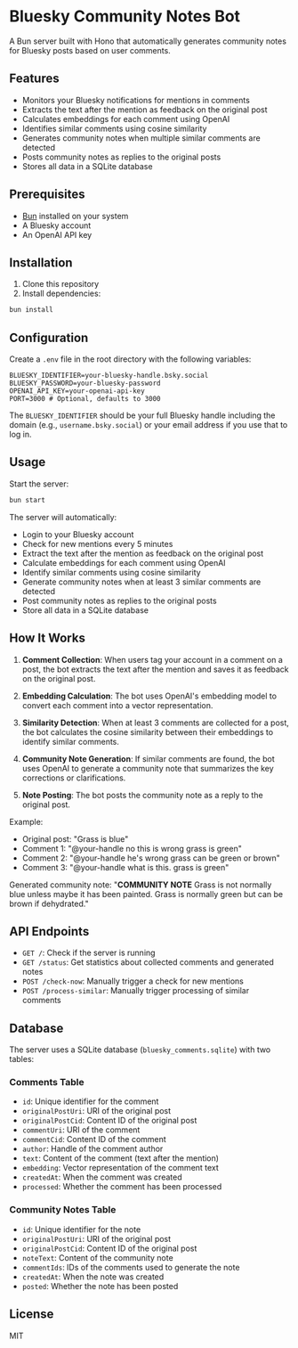 # Bluesky Community Notes Bot

A Bun server built with Hono that automatically generates community notes for Bluesky posts based on user comments.

## Features

- Monitors your Bluesky notifications for mentions in comments
- Extracts the text after the mention as feedback on the original post
- Calculates embeddings for each comment using OpenAI
- Identifies similar comments using cosine similarity
- Generates community notes when multiple similar comments are detected
- Posts community notes as replies to the original posts
- Stores all data in a SQLite database

## Prerequisites

- [Bun](https://bun.sh/) installed on your system
- A Bluesky account
- An OpenAI API key

## Installation

1. Clone this repository
2. Install dependencies:

```bash
bun install
```

## Configuration

Create a `.env` file in the root directory with the following variables:

```
BLUESKY_IDENTIFIER=your-bluesky-handle.bsky.social
BLUESKY_PASSWORD=your-bluesky-password
OPENAI_API_KEY=your-openai-api-key
PORT=3000 # Optional, defaults to 3000
```

The `BLUESKY_IDENTIFIER` should be your full Bluesky handle including the domain (e.g., `username.bsky.social`) or your email address if you use that to log in.

## Usage

Start the server:

```bash
bun start
```

The server will automatically:

- Login to your Bluesky account
- Check for new mentions every 5 minutes
- Extract the text after the mention as feedback on the original post
- Calculate embeddings for each comment using OpenAI
- Identify similar comments using cosine similarity
- Generate community notes when at least 3 similar comments are detected
- Post community notes as replies to the original posts
- Store all data in a SQLite database

## How It Works

1. **Comment Collection**: When users tag your account in a comment on a post, the bot extracts the text after the mention and saves it as feedback on the original post.

2. **Embedding Calculation**: The bot uses OpenAI's embedding model to convert each comment into a vector representation.

3. **Similarity Detection**: When at least 3 comments are collected for a post, the bot calculates the cosine similarity between their embeddings to identify similar comments.

4. **Community Note Generation**: If similar comments are found, the bot uses OpenAI to generate a community note that summarizes the key corrections or clarifications.

5. **Note Posting**: The bot posts the community note as a reply to the original post.

Example:

- Original post: "Grass is blue"
- Comment 1: "@your-handle no this is wrong grass is green"
- Comment 2: "@your-handle he's wrong grass can be green or brown"
- Comment 3: "@your-handle what is this. grass is green"

Generated community note: "**COMMUNITY NOTE** Grass is not normally blue unless maybe it has been painted. Grass is normally green but can be brown if dehydrated."

## API Endpoints

- `GET /`: Check if the server is running
- `GET /status`: Get statistics about collected comments and generated notes
- `POST /check-now`: Manually trigger a check for new mentions
- `POST /process-similar`: Manually trigger processing of similar comments

## Database

The server uses a SQLite database (`bluesky_comments.sqlite`) with two tables:

### Comments Table

- `id`: Unique identifier for the comment
- `originalPostUri`: URI of the original post
- `originalPostCid`: Content ID of the original post
- `commentUri`: URI of the comment
- `commentCid`: Content ID of the comment
- `author`: Handle of the comment author
- `text`: Content of the comment (text after the mention)
- `embedding`: Vector representation of the comment text
- `createdAt`: When the comment was created
- `processed`: Whether the comment has been processed

### Community Notes Table

- `id`: Unique identifier for the note
- `originalPostUri`: URI of the original post
- `originalPostCid`: Content ID of the original post
- `noteText`: Content of the community note
- `commentIds`: IDs of the comments used to generate the note
- `createdAt`: When the note was created
- `posted`: Whether the note has been posted

## License

MIT
